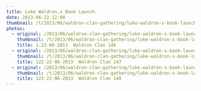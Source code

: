 ```yaml
---
title: Luke Waldron,s Book Launch.
date: 2013-06-22 12:00
thumbnail: /t/2013/06/waldron-clan-gathering/luke-waldron-s-book-launch/1-22-06-2013-waldron-clan-146.jpg
photos:
  - original: /2013/06/waldron-clan-gathering/luke-waldron-s-book-launch/1-22-06-2013-waldron-clan-146.jpg
    thumbnail: /t/2013/06/waldron-clan-gathering/luke-waldron-s-book-launch/1-22-06-2013-waldron-clan-146.jpg
    title: 1-22-06-2013  Waldron Clan 146
  - original: /2013/06/waldron-clan-gathering/luke-waldron-s-book-launch/122-22-06-2013-waldron-clan-147.jpg
    thumbnail: /t/2013/06/waldron-clan-gathering/luke-waldron-s-book-launch/122-22-06-2013-waldron-clan-147.jpg
    title: 122-22-06-2013  Waldron Clan 147
  - original: /2013/06/waldron-clan-gathering/luke-waldron-s-book-launch/123-22-06-2013-waldron-clan-148.jpg
    thumbnail: /t/2013/06/waldron-clan-gathering/luke-waldron-s-book-launch/123-22-06-2013-waldron-clan-148.jpg
    title: 123-22-06-2013  Waldron Clan 148
---
```

